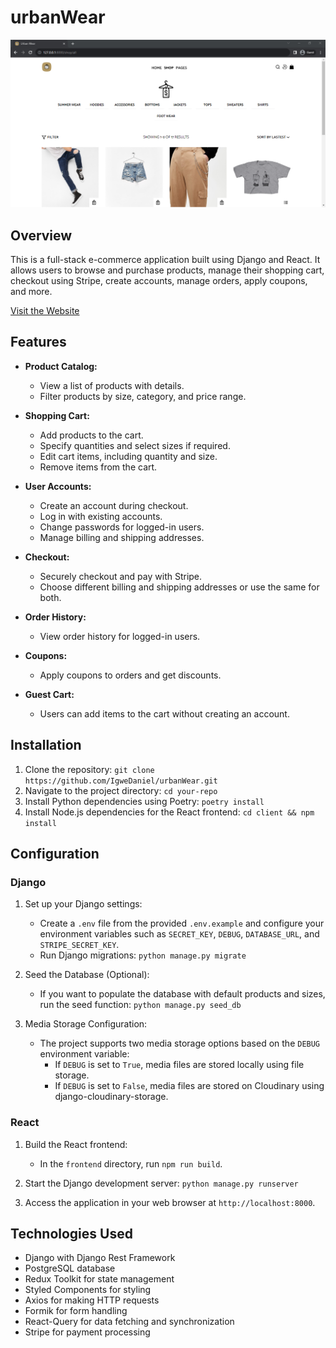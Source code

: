 # urbanWear
![App Screenshot](screenshot.png)

## Overview

This is a full-stack e-commerce application built using Django and React. It allows users to browse and purchase products, manage their shopping cart, checkout using Stripe, create accounts, manage orders, apply coupons, and more.

[Visit the Website](https://urbanwear.onrender.com)

## Features

- **Product Catalog:**
  - View a list of products with details.
  - Filter products by size, category, and price range.

- **Shopping Cart:**
  - Add products to the cart.
  - Specify quantities and select sizes if required.
  - Edit cart items, including quantity and size.
  - Remove items from the cart.

- **User Accounts:**
  - Create an account during checkout.
  - Log in with existing accounts.
  - Change passwords for logged-in users.
  - Manage billing and shipping addresses.

- **Checkout:**
  - Securely checkout and pay with Stripe.
  - Choose different billing and shipping addresses or use the same for both.

- **Order History:**
  - View order history for logged-in users.
  
- **Coupons:**
  - Apply coupons to orders and get discounts.

- **Guest Cart:**
  - Users can add items to the cart without creating an account.

## Installation

1. Clone the repository: `git clone https://github.com/IgweDaniel/urbanWear.git`
2. Navigate to the project directory: `cd your-repo`
3. Install Python dependencies using Poetry: `poetry install`
4. Install Node.js dependencies for the React frontend: `cd client && npm install`

## Configuration

### Django

1. Set up your Django settings:
   - Create a `.env` file from the provided `.env.example` and configure your environment variables such as `SECRET_KEY`, `DEBUG`, `DATABASE_URL`, and `STRIPE_SECRET_KEY`.
   - Run Django migrations: `python manage.py migrate`
   
2. Seed the Database (Optional):
   - If you want to populate the database with default products and sizes, run the seed function: `python manage.py seed_db`

3. Media Storage Configuration:
   - The project supports two media storage options based on the `DEBUG` environment variable:
     - If `DEBUG` is set to `True`, media files are stored locally using file storage.
     - If `DEBUG` is set to `False`, media files are stored on Cloudinary using django-cloudinary-storage.
   
### React

1. Build the React frontend:
   - In the `frontend` directory, run `npm run build`.

2. Start the Django development server: `python manage.py runserver`

3. Access the application in your web browser at `http://localhost:8000`.




## Technologies Used

- Django with Django Rest Framework
- PostgreSQL database
- Redux Toolkit for state management
- Styled Components for styling
- Axios for making HTTP requests
- Formik for form handling
- React-Query for data fetching and synchronization
- Stripe for payment processing


